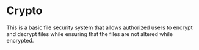 # Crypto
This is a basic file security system that allows authorized users to encrypt and decrypt files while ensuring that the files are not altered while encrypted. 
